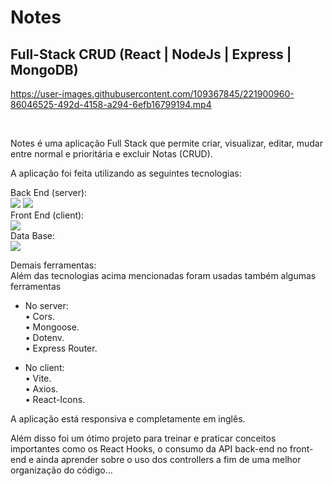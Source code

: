# Notes 
## Full-Stack CRUD (React | NodeJs | Express | MongoDB)



https://user-images.githubusercontent.com/109367845/221900960-86046525-492d-4158-a294-6efb16799194.mp4



<br>

Notes é uma aplicação Full Stack que permite criar, visualizar, editar, mudar entre normal e prioritária e excluir Notas (CRUD).

A aplicação foi feita utilizando as seguintes tecnologias:

Back End (server): <br><img src="https://img.shields.io/badge/Node.js-339933?style=for-the-badge&logo=nodedotjs&logoColor=white"> <img src="https://img.shields.io/badge/express.js-%23404d59.svg?style=for-the-badge&logo=express&logoColor=%2361DAFB"><br>
Front End (client): <br><img src="https://img.shields.io/badge/react-%2320232a.svg?style=for-the-badge&logo=react&logoColor=%2361DAFB"><br>
Data Base: <br> <img src= "https://img.shields.io/badge/MongoDB-%234ea94b.svg?style=for-the-badge&logo=mongodb&logoColor=white">

Demais ferramentas:<br>
Além das tecnologias acima mencionadas foram usadas também algumas ferramentas
- No server:<br>
• Cors.<br>
• Mongoose.<br>
• Dotenv.<br>
• Express Router.

- No client:<br>
• Vite. <br>
• Axios.<br>
• React-Icons.

A aplicação está responsiva e completamente em inglês.

Além disso foi um ótimo projeto para treinar e praticar conceitos importantes como os React Hooks, o consumo da API back-end no front-end e ainda aprender sobre o uso dos controllers a fim de uma melhor organização do código...
